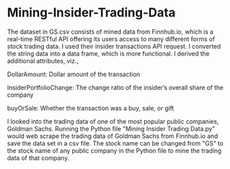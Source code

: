 # Mining-Insider-Trading-Data
The dataset in GS.csv consists of mined data from Finnhub.io, which is a real-time RESTful API offering its users access to many different forms of stock trading data. I used their insider transactions API request. I converted the string data into a data frame, which is more functional. I derived the additional attributes, viz.,

DollarAmount: Dollar amount of the transaction

InsiderPortfolioChange: The change ratio of the insider’s overall share of the company

buyOrSale: Whether the transaction was a buy, sale, or gift


I looked into the trading data of one of the most popular public companies, Goldman Sachs. Running the Python file "Mining Insider Trading Data.py" would web scrape the trading data of Goldman Sachs from Finnhub.io and save the data set in a csv file. The stock name can be changed from "GS" to the stock name of any public company in the Python file to mine the trading data of that company.

